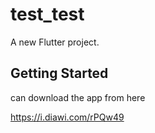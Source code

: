 # test_test

A new Flutter project.

## Getting Started

can download the app from here

https://i.diawi.com/rPQw49
